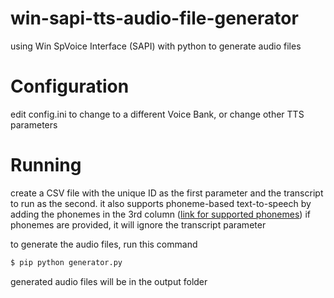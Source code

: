 # win-sapi-tts-audio-file-generator
using Win SpVoice Interface (SAPI) with python to generate audio files


# Configuration

edit config.ini to change to a different Voice Bank, or change other TTS parameters

# Running
create a CSV file with the unique ID as the first parameter and the transcript to run as the second.
it also supports phoneme-based text-to-speech by adding the phonemes in the 3rd column ([link for supported phonemes](https://docs.microsoft.com/en-us/previous-versions/windows/desktop/ms717239(v=vs.85)))
if phonemes are provided, it will ignore the transcript parameter


to generate the audio files, run this command

```bash
$ pip python generator.py
```

generated audio files will be in the output folder
